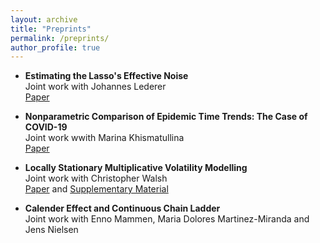 ```yaml
---
layout: archive
title: "Preprints"
permalink: /preprints/
author_profile: true
---
```




*   **Estimating the Lasso's Effective Noise** <br/>
    Joint work with Johannes Lederer <br/>
    <a href="../files/preprints/estimating_lasso_effective_noise/paper.pdf">Paper</a> 


*   **Nonparametric Comparison of Epidemic Time Trends: The Case of COVID-19** <br/>
    Joint work wwith Marina Khismatullina <br/>
    <a href="../files/preprints/nonparametric_comparison_epidemic_time_trends/ms.pdf">Paper</a> 


*   **Locally Stationary Multiplicative Volatility Modelling** <br/>
    Joint work with Christopher Walsh <br/>
    <a href="../files/preprints/locally_stationary_volatility_modelling/paper.pdf">Paper</a> and
    <a href="../files/preprints/locally_stationary_volatility_modelling/supplement.pdf">Supplementary Material</a>  


*   **Calender Effect and Continuous Chain Ladder** <br/>
    Joint work with Enno Mammen, Maria Dolores Martinez-Miranda and Jens Nielsen

